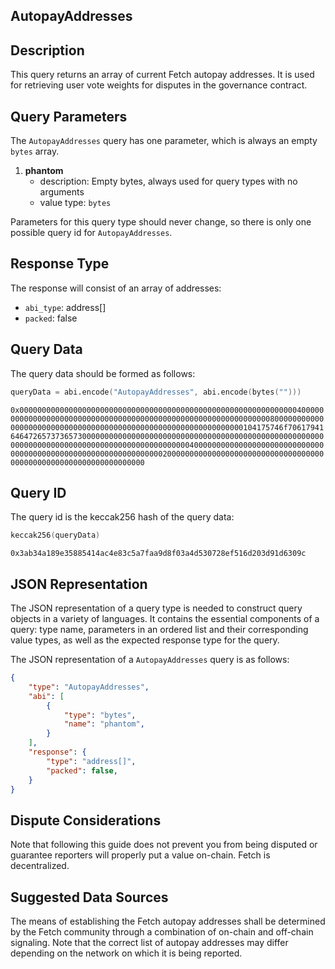 ## AutopayAddresses

## Description

This query returns an array of current Fetch autopay addresses. It is used for retrieving user vote weights for disputes in the governance contract.


## Query Parameters

The `AutopayAddresses` query has one parameter, which is always an empty `bytes` array.

1. **phantom**
   - description: Empty bytes, always used for query types with no arguments
   - value type: `bytes`

Parameters for this query type should never change, so there is only one possible query id for `AutopayAddresses`.


## Response Type

The response will consist of an array of addresses:

- `abi_type`: address[]
- `packed`: false

## Query Data

The query data should be formed as follows:

```s
queryData = abi.encode("AutopayAddresses", abi.encode(bytes("")))
```

`0x0000000000000000000000000000000000000000000000000000000000000040000000000000000000000000000000000000000000000000000000000000008000000000000000000000000000000000000000000000000000000000000000104175746f70617941646472657373657300000000000000000000000000000000000000000000000000000000000000000000000000000000000000000000004000000000000000000000000000000000000000000000000000000000000000200000000000000000000000000000000000000000000000000000000000000000`

## Query ID

The query id is the keccak256 hash of the query data:

```s
keccak256(queryData)
```

`0x3ab34a189e35885414ac4e83c5a7faa9d8f03a4d530728ef516d203d91d6309c`


## JSON Representation
The JSON representation of a query type is needed to construct query objects in a variety of languages. It contains the essential components of a query: type name, parameters in an ordered list and their corresponding value types, as well as the expected response type for the query.

The JSON representation of a `AutopayAddresses` query is as follows:
```json
{
    "type": "AutopayAddresses",
    "abi": [
        {
            "type": "bytes",
            "name": "phantom",
        }
    ],
    "response": {
        "type": "address[]",
        "packed": false,
    }
}
```


## Dispute Considerations

Note that following this guide does not prevent you from being disputed or guarantee reporters will properly put a value on-chain. Fetch is decentralized.

## Suggested Data Sources

The means of establishing the Fetch autopay addresses shall be determined by the Fetch community through a combination of on-chain and off-chain signaling. Note that the correct list of autopay addresses may differ depending on the network on which it is being reported.
